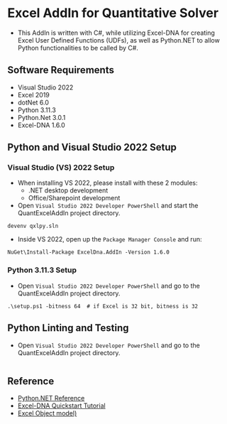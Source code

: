 # Excel AddIn for Quantitative Solver
* This AddIn is written with C#, while utilizing Excel-DNA for creating Excel User Defined Functions (UDFs), as well as Python.NET to allow Python functionalities to be called by C#.

## Software Requirements
* Visual Studio 2022
* Excel 2019
* dotNet 6.0
* Python 3.11.3
* Python.Net 3.0.1
* Excel-DNA 1.6.0

## Python and Visual Studio 2022 Setup
### Visual Studio (VS) 2022 Setup
* When installing VS 2022, please install with these 2 modules:
    * .NET desktop development
    * Office/Sharepoint development
* Open `Visual Studio 2022 Developer PowerShell` and start the QuantExcelAddIn project directory.
```
devenv qxlpy.sln
```
* Inside VS 2022, open up the `Package Manager Console` and run:
```
NuGet\Install-Package ExcelDna.AddIn -Version 1.6.0
```
### Python 3.11.3 Setup
* Open `Visual Studio 2022 Developer PowerShell` and go to the QuantExcelAddIn project directory.
```
.\setup.ps1 -bitness 64  # if Excel is 32 bit, bitness is 32
```

## Python Linting and Testing
* Open `Visual Studio 2022 Developer PowerShell` and go to the QuantExcelAddIn project directory.
```
```

## Reference
* [Python.NET Reference](https://pythonnet.github.io/pythonnet/reference.html#)
* [Excel-DNA Quickstart Tutorial](https://colinlegg.wordpress.com/2016/09/07/my-first-c-net-udf-using-excel-dna-and-visual-studio/)
* [Excel Object model)](https://learn.microsoft.com/en-us/office/vba/api/overview/excel/object-model)
